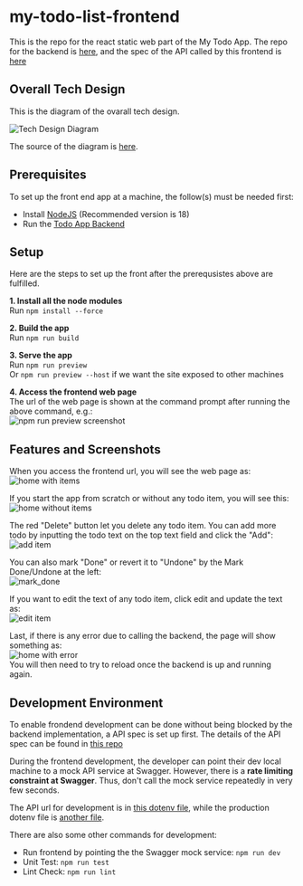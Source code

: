 # my-todo-list-frontend

This is the repo for the react static web part of the My Todo App. The repo for the backend is [here](https://github.com/addisonchan/my-todo-list-backend), and the spec of the API called by this frontend is [here](https://github.com/addisonchan/my-todo-list-service-pact)

## Overall Tech Design

This is the diagram of the ovarall tech design.

![Tech Design Diagram](https://github.com/addisonchan/my-todo-list-service-pact/raw/main/my_todo_app_tech_design.jpg)  

The source of the diagram is [here](https://github.com/addisonchan/my-todo-list-service-pact?tab=readme-ov-file#overall-tech-design).

## Prerequisites

To set up the front end app at a machine, the follow(s) must be needed first:

- Install [NodeJS](https://nodejs.org/en) (Recommended version is 18)
- Run the [Todo App Backend](https://github.com/addisonchan/my-todo-list-backend)

## Setup

Here are the steps to set up the front after the prerequsistes above are fulfilled.

**1. Install all the node modules**  
Run `npm install --force`

**2. Build the app**  
Run `npm run build`

**3. Serve the app**  
Run `npm run preview`  
Or `npm run preview --host` if we want the site exposed to other machines

**4. Access the frontend web page**  
The url of the web page is shown at the command prompt after running the above command, e.g.:  
![npm run preview screenshot](./screenshots/vite_preview.png)  

## Features and Screenshots

When you access the frontend url, you will see the web page as:  
![home with items](./screenshots/home_with_items.png)  

If you start the app from scratch or without any todo item, you will see this:  
![home without items](./screenshots/home_without_item.png)  

The red "Delete" button let you delete any todo item. You can add more todo by inputting the todo text on the top text field and click the "Add":  
![add item](./screenshots/add_todo.png)  

You can also mark "Done" or revert it to "Undone" by the Mark Done/Undone at the left:  
![mark_done](./screenshots/mark_done.png)  

If you want to edit the text of any todo item, click edit and update the text as:  
![edit item](./screenshots/edit_todo.png)  

Last, if there is any error due to calling the backend, the page will show something as:  
![home with error](./screenshots/home_error.png)  
You will then need to try to reload once the backend is up and running again.

## Development Environment

To enable frondend development can be done without being blocked by the backend implementation, a API spec is set up first. The details of the API spec can be found in [this repo](https://github.com/addisonchan/my-todo-list-service-pact)

During the frontend development, the developer can point their dev local machine to a mock API service at Swagger. However, there is a **rate limiting constraint at Swagger**. Thus, don't call the mock service repeatedly in very few seconds.

The API url for development is in [this dotenv file](./.env.development), while the production dotenv file is [another file](./.env.production).

There are also some other commands for development:

- Run frontend by pointing the the Swagger mock service:
`npm run dev`
- Unit Test:
`npm run test`
- Lint Check:
`npm run lint`
